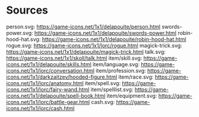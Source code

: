 # Sources

person.svg: https://game-icons.net/1x1/delapouite/person.html
swords-power.svg: https://game-icons.net/1x1/delapouite/swords-power.html
robin-hood-hat.svg: https://game-icons.net/1x1/delapouite/robin-hood-hat.html
rogue.svg: https://game-icons.net/1x1/lorc/rogue.html
magick-trick.svg: https://game-icons.net/1x1/delapouite/magick-trick.html
talk.svg: https://game-icons.net/1x1/skoll/talk.html
item/skill.svg: https://game-icons.net/1x1/delapouite/skills.html
item/language.svg: https://game-icons.net/1x1/lorc/conversation.html
item/profession.svg: https://game-icons.net/1x1/darkzaitzev/hooded-figure.html
item/race.svg: https://game-icons.net/1x1/lorc/anatomy.html
item/spell.svg: https://game-icons.net/1x1/lorc/fairy-wand.html
item/spelllist.svg: https://game-icons.net/1x1/delapouite/spell-book.html
item/equipment.svg: https://game-icons.net/1x1/lorc/battle-gear.html
cash.svg: https://game-icons.net/1x1/lorc/cash.html
